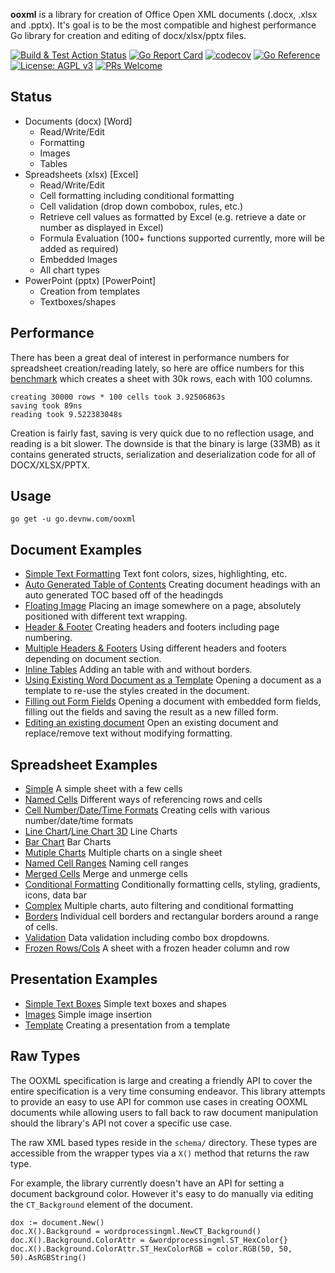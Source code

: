 **ooxml** is a library for creation of Office Open XML documents (.docx, .xlsx
and .pptx).  It's goal is to be the most compatible and highest performance Go
library for creation and editing of docx/xlsx/pptx files.

[![Build & Test Action
Status](https://github.com/devnw/ooxml/actions/workflows/build.yml/badge.svg)](https://github.com/devnw/ooxml/actions)
[![Go Report
Card](https://goreportcard.com/badge/go.devnw.com/ooxml)](https://goreportcard.com/report/go.devnw.com/ooxml)
[![codecov](https://codecov.io/gh/devnw/ooxml/branch/main/graph/badge.svg)](https://codecov.io/gh/devnw/ooxml)
[![Go
Reference](https://pkg.go.dev/badge/go.devnw.com/ooxml.svg)](https://pkg.go.dev/go.devnw.com/ooxml)
[![License: AGPL v3](https://img.shields.io/badge/License-AGPL%20v3-blue.svg)](https://www.gnu.org/licenses/agpl-3.0)
[![PRs
Welcome](https://img.shields.io/badge/PRs-welcome-brightgreen.svg)](http://makeapullrequest.com)


## Status ##

- Documents (docx) [Word]
	- Read/Write/Edit
	- Formatting
	- Images
	- Tables
- Spreadsheets (xlsx) [Excel]
 	- Read/Write/Edit
 	- Cell formatting including conditional formatting
	- Cell validation (drop down combobox, rules, etc.)
    - Retrieve cell values as formatted by Excel (e.g. retrieve a date or number as displayed in Excel)
 	- Formula Evaluation (100+ functions supported currently, more will be added as required)
 	- Embedded Images
 	- All chart types
- PowerPoint (pptx) [PowerPoint]
	- Creation from templates
	- Textboxes/shapes


## Performance ##

There has been a great deal of interest in performance numbers for spreadsheet
creation/reading lately, so here are office numbers for this
[benchmark](https://github.com/devnw/ooxml/tree/main/examples/spreadsheet/lots-of-rows)
which creates a sheet with 30k rows, each with 100 columns.

    creating 30000 rows * 100 cells took 3.92506863s
    saving took 89ns
    reading took 9.522383048s

Creation is fairly fast, saving is very quick due to no reflection usage, and
reading is a bit slower. The downside is that the binary is large (33MB) as it
contains generated structs, serialization and deserialization code for all of
DOCX/XLSX/PPTX.

## Usage ##
    
    go get -u go.devnw.com/ooxml

## Document Examples ##

- [Simple Text Formatting](https://github.com/devnw/ooxml/tree/main/examples/document/simple) Text font colors, sizes, highlighting, etc.
- [Auto Generated Table of Contents](https://github.com/devnw/ooxml/tree/main/examples/document/toc) Creating document headings with an auto generated TOC based off of the headingds
- [Floating Image](https://github.com/devnw/ooxml/tree/main/examples/document/image) Placing an image somewhere on a page, absolutely positioned with different text wrapping.
- [Header & Footer](https://github.com/devnw/ooxml/tree/main/examples/document/header-footer) Creating headers and footers including page numbering.
- [Multiple Headers & Footers](https://github.com/devnw/ooxml/tree/main/examples/document/header-footer-multiple) Using different headers and footers depending on document section.
- [Inline Tables](https://github.com/devnw/ooxml/tree/main/examples/document/tables) Adding an table with and without borders.
- [Using Existing Word Document as a Template](https://github.com/devnw/ooxml/tree/main/examples/document/use-template) Opening a document as a template to re-use the styles created in the document.
- [Filling out Form Fields](https://github.com/devnw/ooxml/tree/main/examples/document/fill-out-form) Opening a document with embedded form fields, filling out the fields and saving the result as  a new filled form.
- [Editing an existing document](https://github.com/devnw/ooxml/tree/main/examples/document/edit-document) Open an existing document and replace/remove text without modifying formatting.

## Spreadsheet Examples ##
- [Simple](https://github.com/devnw/ooxml/tree/main/examples/spreadsheet/simple) A simple sheet with a few cells
- [Named Cells](https://github.com/devnw/ooxml/tree/main/examples/spreadsheet/named-cells) Different ways of referencing rows and cells
- [Cell Number/Date/Time Formats](https://github.com/devnw/ooxml/tree/main/examples/spreadsheet/number-date-time-formats) Creating cells with various number/date/time formats
- [Line Chart](https://github.com/devnw/ooxml/tree/main/examples/spreadsheet/line-chart)/[Line Chart 3D](https://github.com/devnw/ooxml/tree/main/examples/spreadsheet/line-chart-3d) Line Charts
- [Bar Chart](https://github.com/devnw/ooxml/tree/main/examples/spreadsheet/bar-chart) Bar Charts
- [Mutiple Charts](https://github.com/devnw/ooxml/tree/main/examples/spreadsheet/multiple-charts) Multiple charts on a single sheet
- [Named Cell Ranges](https://github.com/devnw/ooxml/tree/main/examples/spreadsheet/named-ranges) Naming cell ranges
- [Merged Cells](https://github.com/devnw/ooxml/tree/main/examples/spreadsheet/merged) Merge and unmerge cells
- [Conditional Formatting](https://github.com/devnw/ooxml/tree/main/examples/spreadsheet/conditional-formatting) Conditionally formatting cells, styling, gradients, icons, data bar
- [Complex](https://github.com/devnw/ooxml/tree/main/examples/spreadsheet/complex) Multiple charts, auto filtering and conditional formatting
- [Borders](https://github.com/devnw/ooxml/tree/main/examples/spreadsheet/borders) Individual cell borders and rectangular borders around a range of cells.
- [Validation](https://github.com/devnw/ooxml/tree/main/examples/spreadsheet/validation) Data validation including combo box dropdowns.
- [Frozen Rows/Cols](https://github.com/devnw/ooxml/tree/main/examples/spreadsheet/freeze-rows-cols) A sheet with a frozen header column and row

## Presentation Examples ##

- [Simple Text Boxes](https://github.com/devnw/ooxml/tree/main/examples/presentation/simple) Simple text boxes and shapes
- [Images](https://github.com/devnw/ooxml/tree/main/examples/presentation/image) Simple image insertion
- [Template](https://github.com/devnw/ooxml/tree/main/examples/presentation/use-template/simple) Creating a presentation from a template

## Raw Types ##

The OOXML specification is large and creating a friendly API to cover the entire
specification is a very time consuming endeavor.  This library attempts to
provide an easy to use API for common use cases in creating OOXML documents
while allowing users to fall back to raw document manipulation should the
library's API not cover a specific use case.

The raw XML based types reside in the ```schema/``` directory. These types are
accessible from the wrapper types via a ```X()``` method that returns the raw
type. 

For example, the library currently doesn't have an API for setting a document
background color. However it's easy to do manually via editing the
```CT_Background``` element of the document.

    dox := document.New()
    doc.X().Background = wordprocessingml.NewCT_Background()
	doc.X().Background.ColorAttr = &wordprocessingml.ST_HexColor{}
	doc.X().Background.ColorAttr.ST_HexColorRGB = color.RGB(50, 50, 50).AsRGBString()
